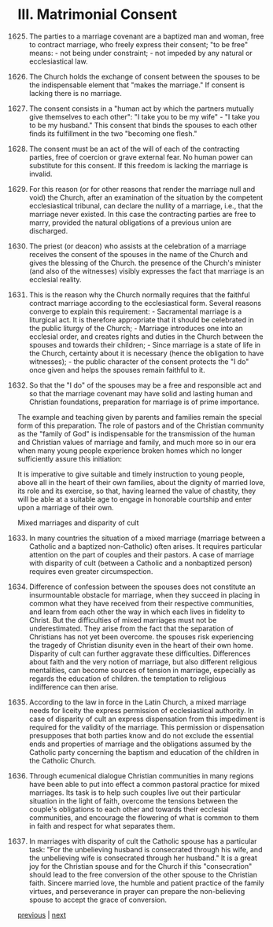 # III. Matrimonial Consent

1625. The parties to a marriage covenant are a baptized man and woman, free to contract marriage, who freely express their consent; "to be free" means: - not being under constraint; - not impeded by any natural or ecclesiastical law.

1626. The Church holds the exchange of consent between the spouses to be the indispensable element that "makes the marriage." If consent is lacking there is no marriage.

1627. The consent consists in a "human act by which the partners mutually give themselves to each other": "I take you to be my wife" - "I take you to be my husband." This consent that binds the spouses to each other finds its fulfillment in the two "becoming one flesh."

1628. The consent must be an act of the will of each of the contracting parties, free of coercion or grave external fear. No human power can substitute for this consent. If this freedom is lacking the marriage is invalid.

1629. For this reason (or for other reasons that render the marriage null and void) the Church, after an examination of the situation by the competent ecclesiastical tribunal, can declare the nullity of a marriage, i.e., that the marriage never existed. In this case the contracting parties are free to marry, provided the natural obligations of a previous union are discharged.

1630. The priest (or deacon) who assists at the celebration of a marriage receives the consent of the spouses in the name of the Church and gives the blessing of the Church. the presence of the Church's minister (and also of the witnesses) visibly expresses the fact that marriage is an ecclesial reality.

1631. This is the reason why the Church normally requires that the faithful contract marriage according to the ecclesiastical form. Several reasons converge to explain this requirement: - Sacramental marriage is a liturgical act. It is therefore appropriate that it should be celebrated in the public liturgy of the Church; - Marriage introduces one into an ecclesial order, and creates rights and duties in the Church between the spouses and towards their children; - Since marriage is a state of life in the Church, certainty about it is necessary (hence the obligation to have witnesses); - the public character of the consent protects the "I do" once given and helps the spouses remain faithful to it.

1632. So that the "I do" of the spouses may be a free and responsible act and so that the marriage covenant may have solid and lasting human and Christian foundations, preparation for marriage is of prime importance.

The example and teaching given by parents and families remain the special form of this preparation. The role of pastors and of the Christian community as the "family of God" is indispensable for the transmission of the human and Christian values of marriage and family, and much more so in our era when many young people experience broken homes which no longer sufficiently assure this initiation:

It is imperative to give suitable and timely instruction to young people, above all in the heart of their own families, about the dignity of married love, its role and its exercise, so that, having learned the value of chastity, they will be able at a suitable age to engage in honorable courtship and enter upon a marriage of their own.

Mixed marriages and disparity of cult

1633. In many countries the situation of a mixed marriage (marriage between a Catholic and a baptized non-Catholic) often arises. It requires particular attention on the part of couples and their pastors. A case of marriage with disparity of cult (between a Catholic and a nonbaptized person) requires even greater circumspection.

1634. Difference of confession between the spouses does not constitute an insurmountable obstacle for marriage, when they succeed in placing in common what they have received from their respective communities, and learn from each other the way in which each lives in fidelity to Christ. But the difficulties of mixed marriages must not be underestimated. They arise from the fact that the separation of Christians has not yet been overcome. the spouses risk experiencing the tragedy of Christian disunity even in the heart of their own home. Disparity of cult can further aggravate these difficulties. Differences about faith and the very notion of marriage, but also different religious mentalities, can become sources of tension in marriage, especially as regards the education of children. the temptation to religious indifference can then arise.

1635. According to the law in force in the Latin Church, a mixed marriage needs for liceity the express permission of ecclesiastical authority. In case of disparity of cult an express dispensation from this impediment is required for the validity of the marriage. This permission or dispensation presupposes that both parties know and do not exclude the essential ends and properties of marriage and the obligations assumed by the Catholic party concerning the baptism and education of the children in the Catholic Church.

1636. Through ecumenical dialogue Christian communities in many regions have been able to put into effect a common pastoral practice for mixed marriages. Its task is to help such couples live out their particular situation in the light of faith, overcome the tensions between the couple's obligations to each other and towards their ecclesial communities, and encourage the flowering of what is common to them in faith and respect for what separates them.

1637. In marriages with disparity of cult the Catholic spouse has a particular task: "For the unbelieving husband is consecrated through his wife, and the unbelieving wife is consecrated through her husband." It is a great joy for the Christian spouse and for the Church if this "consecration" should lead to the free conversion of the other spouse to the Christian faith. Sincere married love, the humble and patient practice of the family virtues, and perseverance in prayer can prepare the non-believing spouse to accept the grace of conversion.

[previous](https://github.com/Tenari/non-fiction/blob/master/catechism/__P52.md) | [next](https://github.com/Tenari/non-fiction/blob/master/catechism/__P54.md)